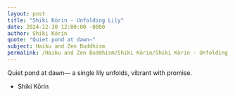 ```yaml
---
layout: post
title: "Shiki Kōrin - Unfolding Lily"
date: 2024-12-30 12:00:00 -0000
author: Shiki Kōrin
quote: "Quiet pond at dawn—"
subject: Haiku and Zen Buddhism
permalink: /Haiku and Zen Buddhism/Shiki Kōrin/Shiki Kōrin - Unfolding Lily
---
```


Quiet pond at dawn—
a single lily unfolds,
vibrant with promise.

- Shiki Kōrin
